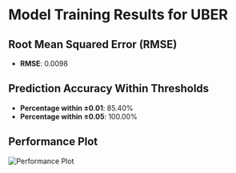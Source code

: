 # Model Training Results for UBER

## Root Mean Squared Error (RMSE)
- **RMSE**: 0.0098

## Prediction Accuracy Within Thresholds
- **Percentage within ±0.01**: 85.40%
- **Percentage within ±0.05**: 100.00%

## Performance Plot
![Performance Plot](../imgs/UBER.png)
